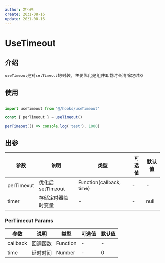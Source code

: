 ```yaml
---
author: 常小伟
create: 2021-08-16
update: 2021-08-16
---
```


# UseTimeout

## 介绍

```useTimeout```是对```setTimeout```的封装，主要优化是组件卸载时会清除定时器

## 使用

```js

import useTimeout from '@/hooks/useTimeout'

const { perTimeout } = useTimeout()

perTimeout(() => console.log('test'), 1000)
```

## 出参

| 参数        | 说明         | 类型        | 可选值        | 默认值  |
|-------------|--------------|-------------|--------------|---------|
| perTimeout | 优化后setTimeout | Function(callback, time) | - | - |
| timer      | 存储定时器临时变量 | - | - | null |

### PerTimeout  Params

| 参数        | 说明         | 类型        | 可选值        | 默认值  |
|-------------|--------------|-------------|--------------|---------|
| callback | 回调函数 | Function | - | - |
| time | 延时时间 | Number | - | 0 |
